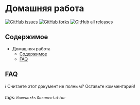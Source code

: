 Домашняя работа
===
[![GitHub issues](https://img.shields.io/github/issues/V0rHaM/homework?label=%D0%92%D0%BE%D0%BF%D1%80%D0%BE%D1%81%D1%8B)](https://github.com/V0rHaM/homework/issues)
[![GitHub forks](https://img.shields.io/github/forks/V0rHaM/homework?label=%D0%A4%D0%BE%D1%80%D0%BA%D0%B8)](https://github.com/V0rHaM/homework/network)
![GitHub all releases](https://img.shields.io/github/downloads/v0rham/homework/total?label=%D0%A1%D0%BA%D0%B0%D1%87%D0%B8%D0%B2%D0%B0%D0%BD%D0%B8%D0%B9)

## Содержимое

* Домашняя работа
  * [Содержимое](#Содержимое)
  * [FAQ](#FAQ)


## FAQ

ℹ️ Считаете этот документ не полным? Оставьте комментарий!

###### tags: `Homeworks` `Documentation`
